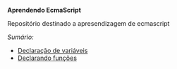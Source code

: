 **Aprendendo EcmaScript**

Repositório destinado a apresendizagem de ecmascript

*Sumário:*

- [Declaração de variáveis](https://github.com/jonatasbueno/curso-js-ninja/tree/master/challenge-01)
- [Declarando funções](https://github.com/jonatasbueno/curso-js-ninja/tree/master/challenge-02)
